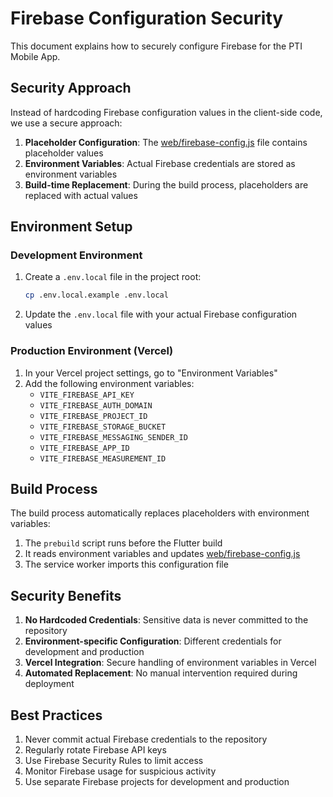# Firebase Configuration Security

This document explains how to securely configure Firebase for the PTI Mobile App.

## Security Approach

Instead of hardcoding Firebase configuration values in the client-side code, we use a secure approach:

1. **Placeholder Configuration**: The [web/firebase-config.js](file:///Users/nikitakedrov/PTI-Mobile-App/pti_mobile_app/web/firebase-config.js) file contains placeholder values
2. **Environment Variables**: Actual Firebase credentials are stored as environment variables
3. **Build-time Replacement**: During the build process, placeholders are replaced with actual values

## Environment Setup

### Development Environment

1. Create a `.env.local` file in the project root:
   ```bash
   cp .env.local.example .env.local
   ```

2. Update the `.env.local` file with your actual Firebase configuration values

### Production Environment (Vercel)

1. In your Vercel project settings, go to "Environment Variables"
2. Add the following environment variables:
   - `VITE_FIREBASE_API_KEY`
   - `VITE_FIREBASE_AUTH_DOMAIN`
   - `VITE_FIREBASE_PROJECT_ID`
   - `VITE_FIREBASE_STORAGE_BUCKET`
   - `VITE_FIREBASE_MESSAGING_SENDER_ID`
   - `VITE_FIREBASE_APP_ID`
   - `VITE_FIREBASE_MEASUREMENT_ID`

## Build Process

The build process automatically replaces placeholders with environment variables:

1. The `prebuild` script runs before the Flutter build
2. It reads environment variables and updates [web/firebase-config.js](file:///Users/nikitakedrov/PTI-Mobile-App/pti_mobile_app/web/firebase-config.js)
3. The service worker imports this configuration file

## Security Benefits

1. **No Hardcoded Credentials**: Sensitive data is never committed to the repository
2. **Environment-specific Configuration**: Different credentials for development and production
3. **Vercel Integration**: Secure handling of environment variables in Vercel
4. **Automated Replacement**: No manual intervention required during deployment

## Best Practices

1. Never commit actual Firebase credentials to the repository
2. Regularly rotate Firebase API keys
3. Use Firebase Security Rules to limit access
4. Monitor Firebase usage for suspicious activity
5. Use separate Firebase projects for development and production